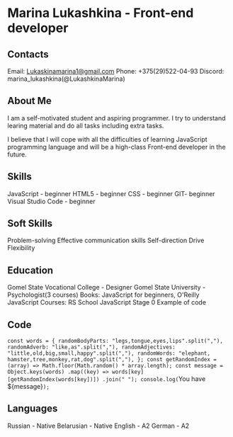 # Marina Lukashkina - Front-end developer
## Contacts
Email: Lukaskinamarina1@gmail.com
Phone: +375(29)522-04-93
Discord: marina_lukashkina(@LukashkinaMarina)
## About Me
I am a self-motivated student and aspiring programmer. I try to understand learing material and do all tasks including extra tasks.

I believe that I will cope with all the difficulties of learning JavaScript programming language and will be a high-class Front-end developer in the future.

## Skills
JavaScript - beginner
HTML5 - beginner
CSS - beginner
GIT- beginner
Visual Studio Code - beginner
## Soft Skills
Problem-solving
Effective communication skills
Self-direction
Drive
Flexibility
## Education
Gomel State Vocational College - Designer
Gomel State University - Psychologist(3 courses)
Books: JavaScript for beginners, O'Reilly JavaScript
Courses: RS School JavaScript Stage 0
Example of code
## Code
`const words = {
  randomBodyParts: "legs,tongue,eyes,lips".split(","),
  randomAdverb: "like,as".split(","),
  randomAdjectives: "little,old,big,small,happy".split(","),
  randomWords: "elephant, hamster,tree,monkey,rat,dog".split(","),
};
const getRandomIndex = (array) => Math.floor(Math.random() * array.length);
const message = Object.keys(words)
  .map((key) => words[key][getRandomIndex(words[key])])
  .join(" ");
console.log(`You have ${message}`);`
## Languages
Russian - Native
Belarusian - Native
English - A2
German - A2
